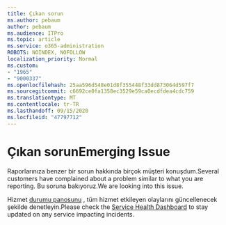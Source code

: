 ```yaml
---
title: Çıkan sorun
ms.author: pebaum
author: pebaum
ms.audience: ITPro
ms.topic: article
ms.service: o365-administration
ROBOTS: NOINDEX, NOFOLLOW
localization_priority: Normal
ms.custom:
- "1965"
- "9000337"
ms.openlocfilehash: 25aa596d548e01d8f355448f33dd873064d597f7
ms.sourcegitcommit: c6692ce0fa1358ec3529e59ca0ecdfdea4cdc759
ms.translationtype: MT
ms.contentlocale: tr-TR
ms.lasthandoff: 09/15/2020
ms.locfileid: "47797712"
---
```

# <a name="emerging-issue"></a><span data-ttu-id="1e230-102">Çıkan sorun</span><span class="sxs-lookup"><span data-stu-id="1e230-102">Emerging Issue</span></span>

<span data-ttu-id="1e230-103">Raporlarınıza benzer bir sorun hakkında birçok müşteri konuşdum.</span><span class="sxs-lookup"><span data-stu-id="1e230-103">Several customers have complained about a problem similar to what you are reporting.</span></span> <span data-ttu-id="1e230-104">Bu soruna bakıyoruz.</span><span class="sxs-lookup"><span data-stu-id="1e230-104">We are looking into this issue.</span></span>

<span data-ttu-id="1e230-105">Hizmet [durumu panosunu](https://admin.microsoft.com/adminportal/home#/servicehealth) , tüm hizmet etkileyen olaylarını güncellenecek şekilde denetleyin.</span><span class="sxs-lookup"><span data-stu-id="1e230-105">Please check the [Service Health Dashboard](https://admin.microsoft.com/adminportal/home#/servicehealth) to stay updated on any service impacting incidents.</span></span>